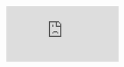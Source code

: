 <iframe src="http://linkedin.com/in/jasonepel" style="border:none;"></iframe>

<!-- <script data-jsd-embedded data-key="2c648392-b950-46ea-8c61-49fd42f1e673" data-base-url="https://jsd-widget.atlassian.com" src="https://jsd-widget.atlassian.com/assets/embed.js"></script> -->

<script type="text/javascript" src="https://res.public.onecdn.static.microsoft/customerconnect/v1/7dttl/init.js" id="chatbot" environmentId="f243339c-5804-ef6a-9330-5f85b4fd890d" crossorigin="anonymous"></script>
